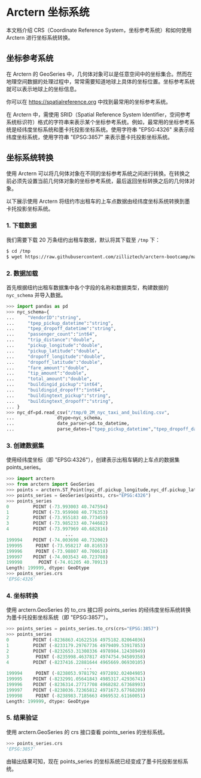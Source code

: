 # Arctern 坐标系统

本文档介绍 CRS（Coordinate Reference System，坐标参考系统）和如何使用 Arctern 进行坐标系统转换。

## 坐标参考系统

在 Arctern 的 GeoSeries 中，几何体对象可以是任意空间中的坐标集合。然而在地理空间数据的处理过程中，常常需要知道地球上具体的坐标位置。坐标参考系统就可以表示地球上的坐标信息。

你可以在 <https://spatialreference.org> 中找到最常用的坐标参考系统。

在 Arctern 中，需使用 SRID（Spatial Reference System Identifier，空间参考系统标识符）格式的字符串来表示某个坐标参考系统。例如，最常用的坐标参考系统是经纬度坐标系统和墨卡托投影坐标系统。使用字符串 "EPSG:4326" 来表示经纬度坐标系统，使用字符串 "EPSG:3857" 来表示墨卡托投影坐标系统。

## 坐标系统转换

使用 Arctern 可以将几何体对象在不同的坐标参考系统之间进行转换。在转换之前必须先设置当前几何体对象的坐标参考系统，最后返回坐标转换之后的几何体对象。

以下展示使用 Arctern 将纽约市出租车的上车点数据由经纬度坐标系统转换到墨卡托投影坐标系统。

### 1. 下载数据

我们需要下载 20 万条纽约出租车数据，默认将其下载至 `/tmp` 下：

```bash
$ cd /tmp
$ wget https://raw.githubusercontent.com/zilliztech/arctern-bootcamp/master/nytaxi/file/0_2M_nyc_taxi_and_building.csv
```

### 2. 数据加载

首先根据纽约出租车数据集中各个字段的名称和数据类型，构建数据的 `nyc_schema` 并导入数据。

```python
>>> import pandas as pd
>>> nyc_schema={
...     "VendorID":"string",
...     "tpep_pickup_datetime":"string",
...     "tpep_dropoff_datetime":"string",
...     "passenger_count":"int64",
...     "trip_distance":"double",
...     "pickup_longitude":"double",
...     "pickup_latitude":"double",
...     "dropoff_longitude":"double",
...     "dropoff_latitude":"double",
...     "fare_amount":"double",
...     "tip_amount":"double",
...     "total_amount":"double",
...     "buildingid_pickup":"int64",
...     "buildingid_dropoff":"int64",
...     "buildingtext_pickup":"string",
...     "buildingtext_dropoff":"string",
... }
>>> nyc_df=pd.read_csv("/tmp/0_2M_nyc_taxi_and_building.csv",
...                dtype=nyc_schema,
...                date_parser=pd.to_datetime,
...                parse_dates=["tpep_pickup_datetime","tpep_dropoff_datetime"])
```

### 3. 创建数据集

使用经纬度坐标（即 "EPSG:4326"），创建表示出租车辆的上车点的数据集 points_series。

```python
>>> import arctern
>>> from arctern import GeoSeries
>>> points = arctern.ST_Point(nyc_df.pickup_longitude,nyc_df.pickup_latitude)
>>> points_series = GeoSeries(points, crs="EPSG:4326")
>>> points_series
0         POINT (-73.993003 40.747594)
1         POINT (-73.959908 40.776353)
2         POINT (-73.955183 40.773459)
3         POINT (-73.985233 40.744682)
4         POINT (-73.997969 40.682816)
                      ...             
199994    POINT (-74.003698 40.732002)
199995     POINT (-73.958217 40.81653)
199996     POINT (-73.98807 40.700618)
199997    POINT (-74.003543 40.723708)
199998      POINT (-74.01205 40.70913)
Length: 199999, dtype: GeoDtype
>>> points_series.crs
'EPSG:4326'
```

### 4. 坐标转换

使用 arctern.GeoSeries 的 to_crs 接口将 points_series 的经纬度坐标系统转换为墨卡托投影坐标系统（即 "EPSG:3857"）。

```python
>>> points_series = points_series.to_crs(crs="EPSG:3857")
>>> points_series
0         POINT (-8236863.41622516 4975182.82064036)
1         POINT (-8233179.29767736 4979409.53917853)
2         POINT (-8232653.31308336 4978984.12438949)
3          POINT (-8235998.4637817 4974754.94509358)
4         POINT (-8237416.22881644 4965669.06930105)
                             ...                    
199994     POINT (-8238053.9781792 4972892.02404985)
199995    POINT (-8232991.05641843 4985317.42936741)
199996    POINT (-8236314.27717708 4968282.67368993)
199997    POINT (-8238036.72365812 4971673.67768289)
199998     POINT (-8238983.7185663 4969532.61160051)
Length: 199999, dtype: GeoDtype
```

### 5. 结果验证

使用 arctern.GeoSeries 的 crs 接口查看 points_series 的坐标系统。

```python
>>> points_series.crs
'EPSG:3857'
```

由输出结果可知，现在 points_series 的坐标系统已经变成了墨卡托投影坐标系统。
